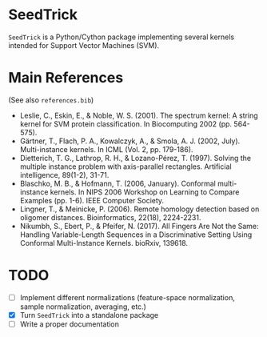 # SeedTrick

`SeedTrick` is a Python/Cython package implementing several kernels intended for Support Vector Machines (SVM).

# Main References

(See also `references.bib`)

+ Leslie, C., Eskin, E., & Noble, W. S. (2001). The spectrum kernel: A string kernel for SVM protein classification. In Biocomputing 2002 (pp. 564-575).
+ Gärtner, T., Flach, P. A., Kowalczyk, A., & Smola, A. J. (2002, July). Multi-instance kernels. In ICML (Vol. 2, pp. 179-186).
+ Dietterich, T. G., Lathrop, R. H., & Lozano-Pérez, T. (1997). Solving the multiple instance problem with axis-parallel rectangles. Artificial intelligence, 89(1-2), 31-71.
+ Blaschko, M. B., & Hofmann, T. (2006, January). Conformal multi-instance kernels. In NIPS 2006 Workshop on Learning to Compare Examples (pp. 1-6). IEEE Computer Society.
+ Lingner, T., & Meinicke, P. (2006). Remote homology detection based on oligomer distances. Bioinformatics, 22(18), 2224-2231.
+ Nikumbh, S., Ebert, P., & Pfeifer, N. (2017). All Fingers Are Not the Same: Handling Variable-Length Sequences in a Discriminative Setting Using Conformal Multi-Instance Kernels. bioRxiv, 139618.

# TODO

+ [ ] Implement different normalizations (feature-space normalization, sample normalization, averaging, etc.)
+ [x] Turn `SeedTrick` into a standalone package
+ [ ] Write a proper documentation
